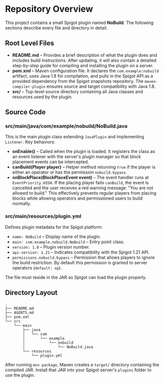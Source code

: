 # Repository Overview

This project contains a small Spigot plugin named **NoBuild**. The following sections describe every file and directory in detail.

## Root Level Files

- **README.md** – Provides a brief description of what the plugin does and includes build instructions. After updating, it will also contain a detailed step-by-step guide for compiling and installing the plugin on a server.
- **pom.xml** – Maven configuration file. It declares the `com.example:nobuild` artifact, uses Java 1.8 for compilation, and pulls in the Spigot API as a provided dependency from the Spigot snapshots repository. The `maven-compiler-plugin` ensures source and target compatibility with Java 1.8.
- **src/** – Top-level source directory containing all Java classes and resources used by the plugin.

## Source Code

### src/main/java/com/example/nobuild/NoBuild.java

This is the main plugin class extending `JavaPlugin` and implementing `Listener`.
Key behaviors:

- **onEnable()** – Called when the plugin is loaded. It registers the class as an event listener with the server's plugin manager so that block placement events can be intercepted.
- **canBuild(Player player)** – Helper method returning `true` if the player is either an operator or has the permission `nobuild.bypass`.
- **onBlockPlace(BlockPlaceEvent event)** – The event handler runs at `EventPriority.HIGH`. If the placing player fails `canBuild`, the event is cancelled and the user receives a red warning message: "You are not allowed to build." This effectively prevents regular players from placing blocks while allowing operators and permissioned users to build normally.

### src/main/resources/plugin.yml

Defines plugin metadata for the Spigot platform:

- `name: NoBuild` – Display name of the plugin.
- `main: com.example.nobuild.NoBuild` – Entry point class.
- `version: 1.0` – Plugin version number.
- `api-version: 1.21` – Indicates compatibility with the Spigot 1.21 API.
- `permissions.nobuild.bypass` – Permission that allows players to ignore the build restriction. By default this permission is granted to server operators (`default: op`).

The file must reside in the JAR so Spigot can load the plugin properly.

## Directory Layout

```
.
├── README.md
├── AGENTS.md
├── pom.xml
└── src
    └── main
        ├── java
        │   └── com
        │       └── example
        │           └── nobuild
        │               └── NoBuild.java
        └── resources
            └── plugin.yml
```

After running `mvn package`, Maven creates a `target/` directory containing the compiled JAR. Install that JAR into your Spigot server's `plugins` folder to use the plugin.
